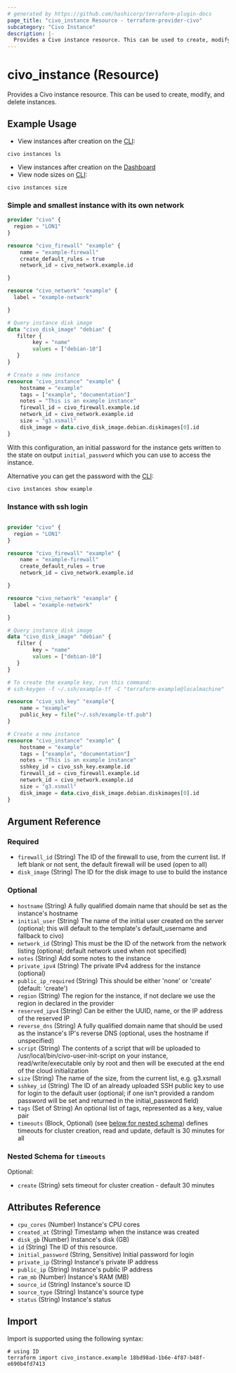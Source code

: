 ```yaml
---
# generated by https://github.com/hashicorp/terraform-plugin-docs
page_title: "civo_instance Resource - terraform-provider-civo"
subcategory: "Civo Instance"
description: |-
  Provides a Civo instance resource. This can be used to create, modify, and delete instances.
---
```


# civo_instance (Resource)

Provides a Civo instance resource. This can be used to create, modify, and delete instances.

## Example Usage

* View instances after creation on the [CLI](https://www.civo.com/docs/overview/civo-cli):
```
civo instances ls
```
* View instances after creation on the [Dashboard](https://dashboard.civo.com/instances)
* View node sizes on [CLI](https://www.civo.com/docs/overview/civo-cli):

```
civo instances size
```

### Simple and smallest instance with its own network

```terraform
provider "civo" {
  region = "LON1"
}

resource "civo_firewall" "example" {
    name = "example-firewall"
    create_default_rules = true
    network_id = civo_network.example.id

}

resource "civo_network" "example" {
  label = "example-network"

}

# Query instance disk image
data "civo_disk_image" "debian" {
   filter {
        key = "name"
        values = ["debian-10"]
   }
}

# Create a new instance
resource "civo_instance" "example" {
    hostname = "example"
    tags = ["example", "documentation"]
    notes = "This is an example instance"
    firewall_id = civo_firewall.example.id
    network_id = civo_network.example.id
    size = "g3.xsmall"
    disk_image = data.civo_disk_image.debian.diskimages[0].id
}
```

With this configuration, an initial password for the instance gets written to the state on output `initial_password` which you can use to access the instance.

Alternative you can get the password with the [CLI](https://www.civo.com/docs/overview/civo-cli):

```
civo instances show example
```

### Instance with ssh login

```terraform

provider "civo" {
  region = "LON1"
}

resource "civo_firewall" "example" {
    name = "example-firewall"
    create_default_rules = true
    network_id = civo_network.example.id

}

resource "civo_network" "example" {
  label = "example-network"

}

# Query instance disk image
data "civo_disk_image" "debian" {
   filter {
        key = "name"
        values = ["debian-10"]
   }
}

# To create the example key, run this command:
# ssh-keygen -f ~/.ssh/example-tf -C "terraform-example@localmachine"

resource "civo_ssh_key" "example"{
    name = "example"
    public_key = file("~/.ssh/example-tf.pub")
}

# Create a new instance
resource "civo_instance" "example" {
    hostname = "example"
    tags = ["example", "documentation"]
    notes = "This is an example instance"
    sshkey_id = civo_ssh_key.example.id
    firewall_id = civo_firewall.example.id
    network_id = civo_network.example.id
    size = "g3.xsmall"
    disk_image = data.civo_disk_image.debian.diskimages[0].id
}

```


## Argument Reference

### Required

- `firewall_id` (String) The ID of the firewall to use, from the current list. If left blank or not sent, the default firewall will be used (open to all)
- `disk_image` (String) The ID for the disk image to use to build the instance

### Optional

- `hostname` (String) A fully qualified domain name that should be set as the instance's hostname
- `initial_user` (String) The name of the initial user created on the server (optional; this will default to the template's default_username and fallback to civo)
- `network_id` (String) This must be the ID of the network from the network listing (optional; default network used when not specified)
- `notes` (String) Add some notes to the instance
- `private_ipv4` (String) The private IPv4 address for the instance (optional)
- `public_ip_required` (String) This should be either 'none' or 'create' (default: 'create')
- `region` (String) The region for the instance, if not declare we use the region in declared in the provider
- `reserved_ipv4` (String) Can be either the UUID, name, or the IP address of the reserved IP
- `reverse_dns` (String) A fully qualified domain name that should be used as the instance's IP's reverse DNS (optional, uses the hostname if unspecified)
- `script` (String) The contents of a script that will be uploaded to /usr/local/bin/civo-user-init-script on your instance, read/write/executable only by root and then will be executed at the end of the cloud initialization
- `size` (String) The name of the size, from the current list, e.g. g3.xsmall
- `sshkey_id` (String) The ID of an already uploaded SSH public key to use for login to the default user (optional; if one isn't provided a random password will be set and returned in the initial_password field)
- `tags` (Set of String) An optional list of tags, represented as a key, value pair
- `timeouts` (Block, Optional) (see [below for nested schema](#nestedblock--timeouts)) defines timeouts for cluster creation, read and update, default is 30 minutes for all

<a id="nestedblock--timeouts"></a>
### Nested Schema for `timeouts`

Optional:

- `create` (String) sets timeout for cluster creation - default 30 minutes

## Attributes Reference

- `cpu_cores` (Number) Instance's CPU cores
- `created_at` (String) Timestamp when the instance was created
- `disk_gb` (Number) Instance's disk (GB)
- `id` (String) The ID of this resource.
- `initial_password` (String, Sensitive) Initial password for login
- `private_ip` (String) Instance's private IP address
- `public_ip` (String) Instance's public IP address
- `ram_mb` (Number) Instance's RAM (MB)
- `source_id` (String) Instance's source ID
- `source_type` (String) Instance's source type
- `status` (String) Instance's status



## Import

Import is supported using the following syntax:

```shell
# using ID
terraform import civo_instance.example 18bd98ad-1b6e-4f87-b48f-e690b4fd7413
```
